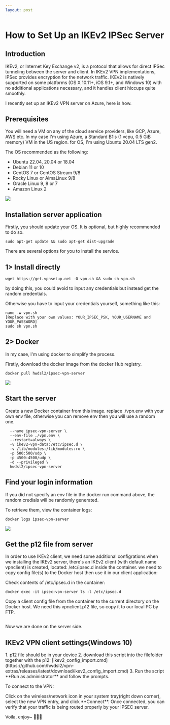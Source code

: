 ```yaml
---
layout: post
---
```

# How to Set Up an IKEv2 IPSec Server

## Introduction

IKEv2, or Internet Key Exchange v2, is a protocol that allows for direct IPSec tunneling between the server and client. In IKEv2 VPN implementations, IPSec provides encryption for the network traffic. 
IKEv2 is natively supported on some platforms (OS X 10.11+, iOS 9.1+, and Windows 10) with no additional applications necessary, and it handles client hiccups quite smoothly.

I recently set up an IKEv2 VPN server on Azure, here is how.

## Prerequisites

<p>You will need a VM on any of the cloud service providers, like GCP, Azure, AWS etc. In my case I'm using Azure, a Standard B1ls (1 vcpu, 0.5 GiB memory) VM in the US region. 
for OS, I'm using Ubuntu 20.04 LTS gen2.  
<p>

<p> The OS recommended as the following:<p>

 - Ubuntu 22.04, 20.04 or 18.04
 - Debian 11 or 10
 - CentOS 7 or CentOS Stream 9/8
 - Rocky Linux or AlmaLinux 9/8
 - Oracle Linux 9, 8 or 7
 - Amazon Linux 2

<img src="https://user-images.githubusercontent.com/79688638/199860647-f7cafa59-2376-4e7d-a560-9893a9821d30.png">

## Installation server application

<p> Firstly, you should update your OS. It is optional, but highly recommended to do so.<p> 

```sudo apt-get update && sudo apt-get dist-upgrade```
 
<p>There are several options for you to install the service. <p>
  
## 1> Install directly 
  
  ```wget https://get.vpnsetup.net -O vpn.sh && sudo sh vpn.sh```

 <p> by doing this, you could avoid to input any credentials but instead get the random credentials. <p>
  
  <p>Otherwise you have to input your credentials yourself, something like this:<p>
 
```wget https://get.vpnsetup.net -O vpn.sh
nano -w vpn.sh
[Replace with your own values: YOUR_IPSEC_PSK, YOUR_USERNAME and YOUR_PASSWORD]
sudo sh vpn.sh
```
   
   
## 2> Docker
<p>In my case, I'm using docker to simplify the process. <p>
  Firstly, download the docker image from the docker Hub registry. 
  
  
```docker pull hwdsl2/ipsec-vpn-server```
  
 
   <img src="https://user-images.githubusercontent.com/79688638/199863409-ae210765-5fdf-4095-b131-d31617e31f81.png">
  
## Start the server
<p>Create a new Docker container from this image. replace ./vpn.env with your own env file, otherwise you can remove env then you will use a random one. <p>
  
  
  ```docker run \
    --name ipsec-vpn-server \
    --env-file ./vpn.env \
    --restart=always \
    -v ikev2-vpn-data:/etc/ipsec.d \
    -v /lib/modules:/lib/modules:ro \
    -p 500:500/udp \
    -p 4500:4500/udp \
    -d --privileged \
    hwdsl2/ipsec-vpn-server
  ```
## Find your login information
  <p>If you did not specify an env file in the docker run command above, the random credials will be randomly generated. <p>
  <p>To retrieve them, view the container logs:<p>
  
  ```docker logs ipsec-vpn-server```
 
    
  <img src="https://user-images.githubusercontent.com/79688638/199864363-53cd2a6e-277c-45e7-8971-4213684f5fd9.png">

## Get the p12 file from server
In order to use IKEv2 client, we need some additional configrations.when we installing the IKEv2 server, 
there's an IKEv2 client (with default name vpnclient) is created, located: /etc/ipsec.d inside the container. 
we need to copy config file(s) to the Docker host then use it in our client application:
<p>Check contents of /etc/ipsec.d in the container:<p>
    
    
```docker exec -it ipsec-vpn-server ls -l /etc/ipsec.d```
    
<p>Copy a client config file from the container to the current directory on the Docker host.  We need this vpnclient.p12 file, so copy it to our local PC by FTP.<p>
 
 ``` docker cp ipsec-vpn-server:/etc/ipsec.d/vpnclient.p12 ./
 ```
  
<p>  Now we are done on the server side.<p>
  
## IKEv2 VPN client settings(Windows 10)

 <p>
   1. p12 file should be in your device
   2. download this script into the filefolder together with the p12: 
  [ikev2_config_import.cmd](https://github.com/hwdsl2/vpn-extras/releases/latest/download/ikev2_config_import.cmd) 
   3. Run the script **Run as administrator** and follow the prompts.
  <p>
  
  <p>To connect to the VPN: <p>
  Click on the wireless/network icon in your system tray(right down corner), select the new VPN entry, 
  and click **Connect**. 
  Once connected, you can verify that your traffic is being routed properly by your IPSEC server. 
  
 <p> Voilà, enjoy~ 🤟🤟🤟<p>
  
  
  
  

    
